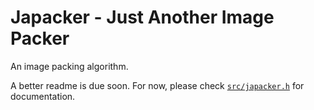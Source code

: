# Japacker - Just Another Image Packer

An image packing algorithm.

A better readme is due soon. For now, please check [`src/japacker.h`](src/japacker.h) for documentation.